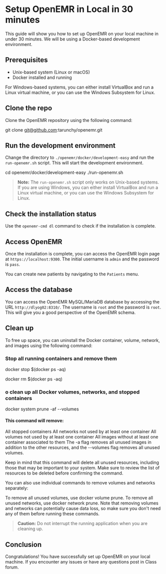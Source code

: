# Setup OpenEMR in Local in 30 minutes

This guide will show you how to set up OpenEMR on your local machine in under 30 minutes. We will be using a Docker-based development environment.

## Prerequisites

- Unix-based system (Linux or macOS)
- Docker installed and running

For Windows-based systems, you can either install VirtualBox and run a Linux virtual machine, or you can use the Windows Subsystem for Linux.

## Clone the repo

Clone the OpenEMR repository using the following command:


git clone git@github.com:tarunchy/openemr.git


## Run the development environment

Change the directory to `./openemr/docker/development-easy` and run the `run-openemr.sh` script. This will start the development environment.

cd openemr/docker/development-easy
./run-openemr.sh


> **Note:** The `run-openemr.sh` script only works on Unix-based systems. If you are using Windows, you can either install VirtualBox and run a Linux virtual machine, or you can use the Windows Subsystem for Linux.

## Check the installation status

Use the `openemr-cmd dl` command to check if the installation is complete.


## Access OpenEMR

Once the installation is complete, you can access the OpenEMR login page at `https://localhost:9300`. The initial username is `admin` and the password is `pass`.

You can create new patients by navigating to the `Patients` menu.

## Access the database

You can access the OpenEMR MySQL/MariaDB database by accessing the URL `http://dlyog02:8310/`. The username is `root` and the password is `root`. This will give you a good perspective of the OpenEMR schema.

## Clean up

To free up space, you can uninstall the Docker container, volume, network, and images using the following command:

### Stop all running containers and remove them

docker stop $(docker ps -aq) 

docker rm $(docker ps -aq)

### o clean up all Docker volumes, networks, and stopped containers

docker system prune -af --volumes

#### This command will remove:

All stopped containers
All networks not used by at least one container
All volumes not used by at least one container
All images without at least one container associated to them
The -a flag removes all unused images in addition to the other resources, and the --volumes flag removes all unused volumes.

Keep in mind that this command will delete all unused resources, including those that may be important to your system. Make sure to review the list of resources to be deleted before confirming the command.

You can also use individual commands to remove volumes and networks separately:

To remove all unused volumes, use docker volume prune.
To remove all unused networks, use docker network prune.
Note that removing volumes and networks can potentially cause data loss, so make sure you don't need any of them before running these commands.

> **Caution:** Do not interrupt the running application when you are cleaning up.

## Conclusion

Congratulations! You have successfully set up OpenEMR on your local machine. If you encounter any issues or have any questions post in Class forum.
